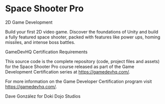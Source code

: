 # Space Shooter Pro
2D Game Development

Build your first 2D video game. Discover the foundations of Unity and build a fully featured space shooter, packed with features like power ups, homing missiles, and intense boss battles. 

GameDevHQ Certification Requirements

This source code is the complete repository (code, project files and assets) for the Space Shooter Pro course released as part of the Game Development Certification series at https://gamedevhq.com/.

For more information on the Game Developer Certification program visit https://gamedevhq.com/.

Dave González for Doki Dojo Studios
